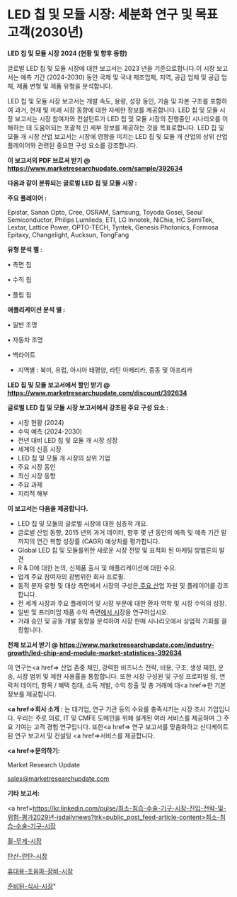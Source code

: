 # LED 칩 및 모듈 시장: 세분화 연구 및 목표 고객(2030년)

<strong>LED 칩 및 모듈 시장 2024 (현황 및 향후 동향)</strong>

글로벌 LED 칩 및 모듈 시장에 대한 보고서는 2023 년을 기준으로합니다.이 시장 보고서는 예측 기간 (2024-2030) 동안 국제 및 국내 제조업체, 지역, 공급 업체 및 공급 업체, 제품 변형 및 제품 유형을 분석합니다.

LED 칩 및 모듈 시장 보고서는 개발 속도, 용량, 성장 동인, 기술 및 자본 구조를 포함하여 과거, 현재 및 미래 시장 동향에 대한 자세한 정보를 제공합니다. LED 칩 및 모듈 시장 보고서는 시장 참여자와 컨설턴트가 LED 칩 및 모듈 시장의 진행중인 시나리오를 이해하는 데 도움이되는 포괄적 인 세부 정보를 제공하는 것을 목표로합니다. LED 칩 및 모듈 개 시장 산업 보고서는 시장에 영향을 미치는 LED 칩 및 모듈 개 산업의 상위 산업 플레이어와 관련된 중요한 구성 요소를 강조합니다.



<strong>이 보고서의 PDF 브로셔 받기 @ <a href=https://www.marketresearchupdate.com/sample/392634>https://www.marketresearchupdate.com/sample/392634</a></strong>



<strong>다음과 같이 분류되는 글로벌 LED 칩 및 모듈 시장 :</strong>



<strong>주요 플레이어 :</strong>

Epistar, Sanan Opto, Cree, OSRAM, Samsung, Toyoda Gosei, Seoul Semiconductor, Philips Lumileds, ETI, LG Innotek, NiChia, HC SemiTek, Lextar, Lattice Power, OPTO-TECH, Tyntek, Genesis Photonics, Formosa Epitaxy, Changelight, Aucksun, TongFang



<strong>유형 분석 별 :</strong>

• 측면 칩

• 수직 칩

• 플립 칩



<strong>애플리케이션 분석 별 :</strong>

• 일반 조명

• 자동차 조명

• 백라이트

<ul>
  <li>지역별 : 북미, 유럽, 아시아 태평양, 라틴 아메리카, 중동 및 아프리카</li>
</ul>


<strong>LED 칩 및 모듈 보고서에서 할인 받기 @ <a href=https://www.marketresearchupdate.com/discount/392634>https://www.marketresearchupdate.com/discount/392634</a></strong>



<strong>글로벌 LED 칩 및 모듈 시장 보고서에서 강조된 주요 구성 요소 :</strong>
<ul>
  <li>시장 현황 (2024)</li>
  <li>수익 예측 (2024-2030)</li>
  <li>전년 대비 LED 칩 및 모듈 개 시장 성장</li>
  <li>세계의 신흥 시장</li>
  <li>LED 칩 및 모듈 개 시장의 상위 기업</li>
  <li>주요 시장 동인</li>
  <li>최신 시장 동향</li>
  <li>주요 과제</li>
  <li>지리적 해부</li>
</ul>


<strong>이 보고서는 다음을 제공합니다.</strong>
<ul>
  <li>LED 칩 및 모듈의 글로벌 시장에 대한 심층적 개요.</li>
  <li>글로벌 산업 동향, 2015 년의 과거 데이터, 향후 몇 년 동안의 예측 및 예측 기간 말까지의 연간 복합 성장률 (CAGR) 예상치를 평가합니다.</li>
  <li>Global LED 칩 및 모듈를위한 새로운 시장 전망 및 표적화 된 마케팅 방법론의 발견</li>
  <li>R &amp; D에 대한 논의, 신제품 출시 및 애플리케이션에 대한 수요.</li>
  <li>업계 주요 참여자의 광범위한 회사 프로필.</li>
  <li>동적 분자 유형 및 대상 측면에서 시장의 구성은<a href=> 주요 산</a>업 자원 및 플레이어를 강조합니다.</li>
  <li>전 세계 시장과 주요 플레이어 및 시장 부문에 대한 환자 역학 및 시장 수익의 성장.</li>
  <li>일반 및 프리미엄 제품 수익 측면<a href=>에서 시</a>장을 연구하십시오.</li>
  <li>거래 승인 및 공동 개발 동향을 분석하여 시장 판매 시나리오에서 상업적 기회를 결정합니다.</li>
</ul>



<strong>전체 보고서 받기 @ <a href=https://www.marketresearchupdate.com/industry-growth/led-chip-and-module-market-statistices-392634>https://www.marketresearchupdate.com/industry-growth/led-chip-and-module-market-statistices-392634</a></strong>

이 연구는<a href=> 산업 존중</a> 체인, 강력한 비즈니스 전략, 비용, 구조, 생성 제한, 운송, 시장 범위 및 제한 사용률을 통합합니다. 또한 시장 구성원 및 구성 프로파일 링, 연락처 데이터, 항목 / 혜택 침대, 소득 개발, 수익 창출 및 총 거래에 대<a href=>한 기본 </a>정보를 제공합니다.



<strong><a href=>회사 소</a>개 :</strong>
는 대기업, 연구 기관 등의 수요를 충족시키는 시장 조사 기업입니다. 우리는 주로 의료, IT 및 CMFE 도메인을 위해 설계된 여러 서비스를 제공하며 그 주요 기여는 고객 경험 연구입니다. 또한<a href=> 연구 보</a>고서를 맞춤화하고 신디케이트 된 연구 보고서 및 컨설팅 <a href=>서비스</a>를 제공합니다.



<strong><a href=>문의하기:</a></strong>

Market Research Update

sales@marketresearchupdate.com



<strong>기타 보고서:</strong>

<a href=https://kr.linkedin.com/pulse/최소-침습-수술-기구-시장-진입-전략-및-위험-평가2029년-isdailynews?trk=public_post_feed-article-content>최소-침습-수술-기구-시장</a>

<a href=https://www.linkedin.com/pulse/휠-무게-시장-경쟁-분석-및-성장-잠재력-2029-consumer-connection-compendium-ana/>휠-무게-시장</a>

<a href=https://www.linkedin.com/pulse/탄산-란탄-시장-진입-전략-및-위험-평가2029년-survey-spotlight-pro-24-analysis-3glcf/>탄산-란탄-시장</a>

<a href=https://www.linkedin.com/pulse/휴대용-초음파-장비-시장-동향-및-성장-전망-consumer-connection-chronicles-24--p8rbf/>휴대용-초음파-장비-시장</a>

<a href=https://www.linkedin.com/pulse/준비된-식사-시장-세분화-연구-및-목표-고객2030년-survey-savvy-insights-360-analysis-vwtnc/>준비된-식사-시장</a>"

